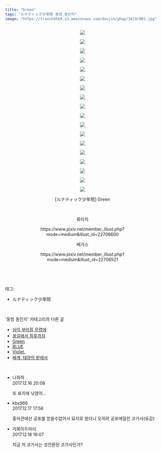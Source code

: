 ```yaml
---
title: "Green"
tags: "ルナティック少年院 동방_동인지"
image: "https://franch4569.s3.amazonaws.com/doujin/ghap/3419/001.jpg"
---
```

<div class="article">
<p style="text-align: center; clear: none; float: none;"><img src="{{ site.imgserver2 }}/ghap/3419/001.jpg"/></p>
<p style="text-align: center; clear: none; float: none;"><img src="{{ site.imgserver2 }}/ghap/3419/002.jpg"/></p>
<p style="text-align: center; clear: none; float: none;"><img src="{{ site.imgserver2 }}/ghap/3419/003.jpg"/></p>
<p style="text-align: center; clear: none; float: none;"><img src="{{ site.imgserver2 }}/ghap/3419/004.jpg"/></p>
<p style="text-align: center; clear: none; float: none;"><img src="{{ site.imgserver2 }}/ghap/3419/005.jpg"/></p>
<p style="text-align: center; clear: none; float: none;"><img src="{{ site.imgserver2 }}/ghap/3419/006.jpg"/></p>
<p style="text-align: center; clear: none; float: none;"><img src="{{ site.imgserver2 }}/ghap/3419/007.jpg"/></p>
<p style="text-align: center; clear: none; float: none;"><img src="{{ site.imgserver2 }}/ghap/3419/008.jpg"/></p>
<p style="text-align: center; clear: none; float: none;"><img src="{{ site.imgserver2 }}/ghap/3419/009.jpg"/></p>
<p style="text-align: center; clear: none; float: none;"><img src="{{ site.imgserver2 }}/ghap/3419/010.jpg"/></p>
<p style="text-align: center; clear: none; float: none;"><img src="{{ site.imgserver2 }}/ghap/3419/011.jpg"/></p>
<p style="text-align: center; clear: none; float: none;"><img src="{{ site.imgserver2 }}/ghap/3419/012.jpg"/></p>
<p style="text-align: center; clear: none; float: none;"><img src="{{ site.imgserver2 }}/ghap/3419/013.jpg"/></p>
<p style="text-align: center; clear: none; float: none;"><img src="{{ site.imgserver2 }}/ghap/3419/014.jpg"/></p>
<p style="text-align: center; clear: none; float: none;"><img src="{{ site.imgserver2 }}/ghap/3419/015.jpg"/></p>
<p style="text-align: center; clear: none; float: none;"><img src="{{ site.imgserver2 }}/ghap/3419/016.jpg"/></p>
<p style="text-align: center; clear: none; float: none;"><img src="{{ site.imgserver2 }}/ghap/3419/017.jpg"/></p>
<p style="text-align: center; clear: none; float: none;"><img src="{{ site.imgserver2 }}/ghap/3419/018.jpg"/></p>
<p style="text-align: center; clear: none; float: none;">[ルナティック少年院] Green</p>
<p style="text-align: center; clear: none; float: none;"><br/></p>
<p style="text-align: center; clear: none; float: none;">류이치</p>
<p style="text-align: center; clear: none; float: none;">https://www.pixiv.net/member_illust.php?mode=medium&amp;illust_id=22706600</p>
<p style="text-align: center; clear: none; float: none;">베가스</p>
<p style="text-align: center; clear: none; float: none;">https://www.pixiv.net/member_illust.php?mode=medium&amp;illust_id=22706521</p>
<p><br/></p>
</div><br/>
<div class="tagTrail">
<p>태그: </p>
<ul>
<li>ルナティック少年院</li>
</ul>
</div><br/>
<div class="another">
<p>'동방 동인지' 카테고리의 다른 글</p>
<ul>
<li><a href="/ghap_3437">심이 부러질 무렵에</a></li>
<li><a href="/ghap_3436">꿈길에서 최후까지</a></li>
<li><a href="/ghap_3419">Green</a></li>
<li><a href="/ghap_3418">BLUE</a></li>
<li><a href="/ghap_3417">Violet.</a></li>
<li><a href="/ghap_3416">배계, 태양의 밭에서</a></li>
</ul>
</div><br/>
<div class="cb_module cb_fluid">
<div class="cb_wrt cb_profile">
<div class="comment">
<ul>
<li class="cb_thumb_off" id="comment15153461">
<div class="cb_comment_area">
<div class="cb_info_area">
<div class="cb_section">
<span class="cb_nick_name">나하하</span>
</div>
<div class="cb_section">
<span class="cb_date">2017.12.16 20:08 </span>
</div>
</div>
<div class="cb_dsc_comment">
<p class="cb_dsc">
											또 표지에 낚였어…
										</p>
</div>
</div></li>
<li class="cb_thumb_off" id="comment15154033">
<div class="cb_comment_area">
<div class="cb_info_area">
<div class="cb_section">
<span class="cb_nick_name">kbs966</span>
</div>
<div class="cb_section">
<span class="cb_date">2017.12.17 17:56 </span>
</div>
</div>
<div class="cb_dsc_comment">
<p class="cb_dsc">
											홍마관에선 공포를 얻을수없어서 묘지로 왔더니 오히려 공포에질린 코가사(유감)
										</p>
</div>
</div></li>
<li class="cb_thumb_off" id="comment15154555">
<div class="cb_comment_area">
<div class="cb_info_area">
<div class="cb_section">
<span class="cb_nick_name">거북이두마리</span>
</div>
<div class="cb_section">
<span class="cb_date">2017.12.18 16:07 </span>
</div>
</div>
<div class="cb_dsc_comment">
<p class="cb_dsc">
											지금 저 코가사는 성전환된 코가사인가?
										</p>
</div>
</div></li>
</ul>
</div>
</div><!-- commentList close -->
</div><br/>
